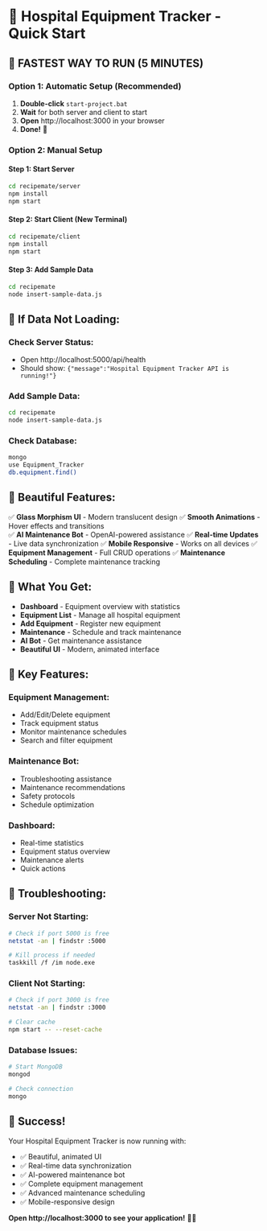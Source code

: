# 🏥 Hospital Equipment Tracker - Quick Start

## 🚀 **FASTEST WAY TO RUN (5 MINUTES)**

### **Option 1: Automatic Setup (Recommended)**
1. **Double-click** `start-project.bat`
2. **Wait** for both server and client to start
3. **Open** http://localhost:3000 in your browser
4. **Done!** 🎉

### **Option 2: Manual Setup**

#### **Step 1: Start Server**
```bash
cd recipemate/server
npm install
npm start
```

#### **Step 2: Start Client (New Terminal)**
```bash
cd recipemate/client
npm install
npm start
```

#### **Step 3: Add Sample Data**
```bash
cd recipemate
node insert-sample-data.js
```

## 🔧 **If Data Not Loading:**

### **Check Server Status:**
- Open http://localhost:5000/api/health
- Should show: `{"message":"Hospital Equipment Tracker API is running!"}`

### **Add Sample Data:**
```bash
cd recipemate
node insert-sample-data.js
```

### **Check Database:**
```bash
mongo
use Equipment_Tracker
db.equipment.find()
```

## 🎨 **Beautiful Features:**

✅ **Glass Morphism UI** - Modern translucent design
✅ **Smooth Animations** - Hover effects and transitions  
✅ **AI Maintenance Bot** - OpenAI-powered assistance
✅ **Real-time Updates** - Live data synchronization
✅ **Mobile Responsive** - Works on all devices
✅ **Equipment Management** - Full CRUD operations
✅ **Maintenance Scheduling** - Complete maintenance tracking

## 📱 **What You Get:**

- **Dashboard** - Equipment overview with statistics
- **Equipment List** - Manage all hospital equipment
- **Add Equipment** - Register new equipment
- **Maintenance** - Schedule and track maintenance
- **AI Bot** - Get maintenance assistance
- **Beautiful UI** - Modern, animated interface

## 🎯 **Key Features:**

### **Equipment Management:**
- Add/Edit/Delete equipment
- Track equipment status
- Monitor maintenance schedules
- Search and filter equipment

### **Maintenance Bot:**
- Troubleshooting assistance
- Maintenance recommendations
- Safety protocols
- Schedule optimization

### **Dashboard:**
- Real-time statistics
- Equipment status overview
- Maintenance alerts
- Quick actions

## 🚨 **Troubleshooting:**

### **Server Not Starting:**
```bash
# Check if port 5000 is free
netstat -an | findstr :5000

# Kill process if needed
taskkill /f /im node.exe
```

### **Client Not Starting:**
```bash
# Check if port 3000 is free
netstat -an | findstr :3000

# Clear cache
npm start -- --reset-cache
```

### **Database Issues:**
```bash
# Start MongoDB
mongod

# Check connection
mongo
```

## 🎉 **Success!**

Your Hospital Equipment Tracker is now running with:
- ✅ Beautiful, animated UI
- ✅ Real-time data synchronization  
- ✅ AI-powered maintenance bot
- ✅ Complete equipment management
- ✅ Advanced maintenance scheduling
- ✅ Mobile-responsive design

**Open http://localhost:3000 to see your application!** 🏥✨
